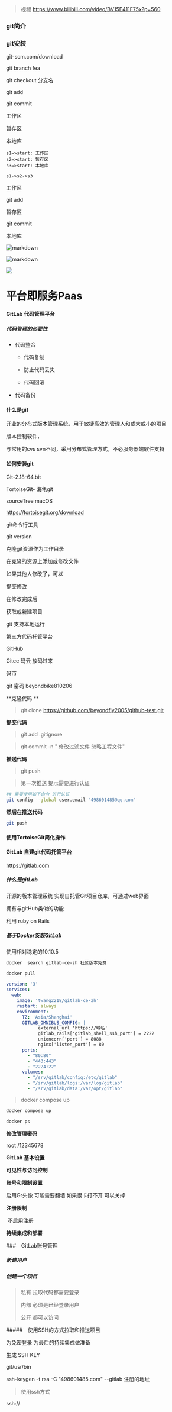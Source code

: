 > 视频  https://www.bilibili.com/video/BV15E411F75x?p=560

### git简介



### git安装

git-scm.com/download

git branch fea



git checkout 分支名



git add

git commit



工作区

暂存区

本地库

```flow
s1=>start: 工作区
s2=>start: 暂存区
s3=>start: 本地库

s1->s2->s3
```



工作区 

git add 

暂存区  

git commit 

本地库

![markdown](https://timgsa.baidu.com/timg?image&quality=80&size=b9999_10000&sec=1588955284258&di=a7fe92e5f2f3ad72c1c18e3d3f9b7903&imgtype=0&src=http%3A%2F%2Fwww.uml.org.cn%2Fpzgl%2Fimages%2F2017041302.png "markdown")

![markdown](https://timgsa.baidu.com/timg?image&quality=80&size=b9999_10000&sec=1588955284258&di=a7fe92e5f2f3ad72c1c18e3d3f9b7903&imgtype=0&src=http%3A%2F%2Fwww.uml.org.cn%2Fpzgl%2Fimages%2F2017041302.png "markdown")

![](C:\Users\beyond\AppData\Local\Microsoft\Windows\INetCache\IE\2R71MJBF\v2-01368ac7859e73cf8b882d644fdb1589_720w[1].jpg)





# 平台即服务Paas



#### GitLab 代码管理平台



##### 代码管理的必要性

 - 代码整合

   + 代码复制

   + 防止代码丢失

   + 代码回滚
- 代码备份

     

#### 什么是git

开业的分布式版本管理系统，用于敏捷高效的管理人和或大或小的项目

版本控制软件，



与常用的cvs svn不同，采用分布式管理方式，不必服务器端软件支持



#### 如何安装git

Git-2.18-64.bit

TortoiseGit- 海龟git

sourceTree macOS

https://tortoisegit.org/download

git命令行工具

git version



克隆git资源作为工作目录

在克隆的资源上添加或修改文件

如果其他人修改了，可以

提交修改

在修改完成后





获取或新建项目

git 支持本地运行



第三方代码托管平台

GitHub

Gitee 码云 放码过来

码市



git 密码 beyondbike810206



**克隆代码 **

> git clone https://github.com/beyondfly2005/github-test.git

**提交代码**

> git add .gitignore

> git commit  -n  " 修改过滤文件 忽略工程文件"

**推送代码**

> git push

> 第一次推送 提示需要进行认证
>
```bash
## 需要使用如下命令 进行认证
git config --global user.email "498601485@qq.com"
```

**然后在推送代码**

```bash
git push 
```



#### 使用TortoiseGit简化操作



#### GitLab 自建git代码托管平台

https://gitlab.com

##### 什么是gitLab

开源的版本管理系统 实现自托管Git项目仓库，可通过web界面

拥有与gitHub类似的功能 

利用 ruby on Rails



##### 基于Docker安装GitLab

使用相对稳定的10.10.5


```bash
docker  search gitlab-ce-zh 社区版本免费
```

```bash
docker pull 
```

```yaml
version: '3'
services:
  web:
    image: 'twang2218/gitlab-ce-zh'  
    restart: always
    environment:
      TZ: 'Asia/Shanghai'
      GITLAB_OMNIBUS_CONFIG: |
            external_url 'https://域名'
            gitlab_rails['gitlab_shell_ssh_port'] = 2222
            unioncorn['port'] = 8088
            nginx['listen_port'] = 80
      ports:
        - "80:80"
        - "443:443"
        - "2224:22"
      volumes:
        - "/srv/gitlab/config:/etc/gitlab"
        - "/srv/gitlab/logs:/var/log/gitlab"
        - "/srv/gitlab/data:/var/opt/gitlab"

```

> docker compose up

```bash
docker compose up

docker ps


```

**修改管理密码**

root  /12345678



**GitLab 基本设置**

**可见性与访问控制**

**账号和限制设置**

启用Gr头像 可能需要翻墙 如果很卡打不开 可以关掉



**注册限制**

​	不启用注册

**持续集成和部署**



###　GitLab账号管理

##### 新建用户

##### 创建一个项目

> 私有 拉取代码都需要登录
>
> 内部 必须是已经登录用户
>
> 公开 都可以访问



#####　使用SSH的方式拉取和推送项目



为免密登录 为最后的持续集成做准备

生成 SSH KEY



git/usr/bin

ssh-keygen  -t  rsa -C "498601485.com"  --gitlab 注册的地址



> 使用ssh方式

ssh://





